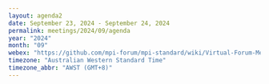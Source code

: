 ```yaml
---
layout: agenda2
date: September 23, 2024 - September 24, 2024
permalink: meetings/2024/09/agenda
year: "2024"
month: "09"
webex: "https://github.com/mpi-forum/mpi-standard/wiki/Virtual-Forum-Meeting-Information"
timezone: "Australian Western Standard Time"
timezone_abbr: "AWST (GMT+8)"
---
```


